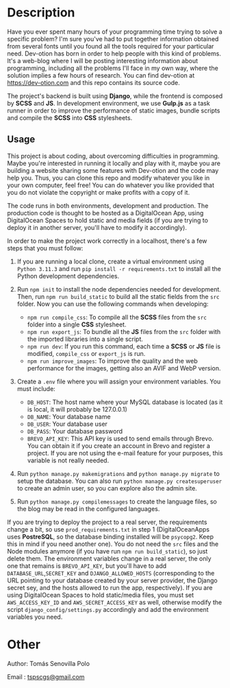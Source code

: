 # Description

Have you ever spent many hours of your programming time trying to solve a specific problem? I'm sure you've had to put together information obtained from several fonts until you found all the tools required for your particular need. Dev-otion has born in order to help people with this kind of problems. It's a web-blog where I will be posting interesting information about programming, including all the problems I'll face in my own way, where the solution implies a few hours of research. You can find dev-otion at https://dev-otion.com and this repo contains its source code.

The project's backend is built using **Django**, while the frontend is composed by **SCSS** and **JS**. In development environment, we use **Gulp.js** as a task runner in order to improve the performance of static images, bundle scripts and compile the **SCSS** into **CSS** stylesheets.

## Usage

This project is about coding, about overcoming difficulties in programming. Maybe you're interested in running it locally and play with it, maybe you are building a website sharing some features with Dev-otion and the code may help you. Thus, you can clone this repo and modify whatever you like in your own computer, feel free! You can do whatever you like provided that you do not violate the copyright or make profits with a copy of it.

The code runs in both environments, development and production. The production code is thought to be hosted as a DigitalOcean App, using DigitalOcean Spaces to hold static and media fields (if you are trying to deploy it in another server, you'll have to modify it accordingly). 

In order to make the project work correctly in a localhost, there's a few steps that you must follow:

1. If you are running a local clone, create a virtual environment using `Python 3.11.3` and run `pip install -r requirements.txt` to install all the Python development dependencies. 

2. Run `npm init` to install the node dependencies needed for development. Then, run `npm run build_static` to build all the static fields from the `src` folder. Now you can use the following commands when developing:

    - `npm run compile_css`: To compile all the **SCSS** files from the `src` folder into a single **CSS** stylesheet.
    - `npm run export_js`: To bundle all the **JS** files from the `src` folder with the imported libraries into a single script.
    - `npm run dev`: If you run this command, each time a **SCSS** or **JS** file is modified, `compile_css` or `export_js` is run.
    - `npm run improve_images`: To improve the quality and the web performance for the images, getting also an AVIF and WebP version.

3. Create a `.env` file where you will assign your environment variables. You must include:

    - `DB_HOST`: The host name where your MySQL database is located (as it is local, it will probably be 127.0.0.1)
    - `DB_NAME`: Your database name
    - `DB_USER`: Your database user
    - `DB_PASS`: Your database password
    - `BREVO_API_KEY`: This API key is used to send emails through Brevo. You can obtain it if you create an account in Brevo and register a project. If you are not using the e-mail feature for your purposes, this variable is not really needed.

4. Run `python manage.py makemigrations` and `python manage.py migrate` to setup the database. You can also run `python manage.py createsuperuser` to create an admin user, so you can explore also the admin site.

5. Run `python manage.py compilemessages` to create the language files, so the blog may be read in the configured languages.

If you are trying to deploy the project to a real server, the requirements change a bit, so use `prod_requirements.txt` in step 1 (DigitalOceanApps uses **PostreSQL**, so the database binding installed will be `psycopg2`. Keep this in mind if you need another one). You do not need the `src` files and the Node modules anymore (if you have run `npm run build_static`), so just delete them. The environment variables change in a real server, the only one that remains is `BREVO_API_KEY`, but you'll have to add `DATABASE_URL`,`SECRET_KEY` and `DJANGO_ALLOWED_HOSTS` (corresponding to the URL pointing to your database created by your server provider, the Django secret sey, and the hosts allowed to run the app, respectively). If you are using DigitalOcean Spaces to hold static/media files, you must set `AWS_ACCESS_KEY_ID` and `AWS_SECRET_ACCESS_KEY` as well, otherwise modify the script `django_config/settings.py` accordingly and add the environment variables you need.

Other
=====

Author: Tomás Senovilla Polo

Email : tspscgs@gmail.com
